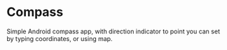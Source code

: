 # Compass

Simple Android compass app, with direction indicator to point you can set by typing coordinates, or using map.
